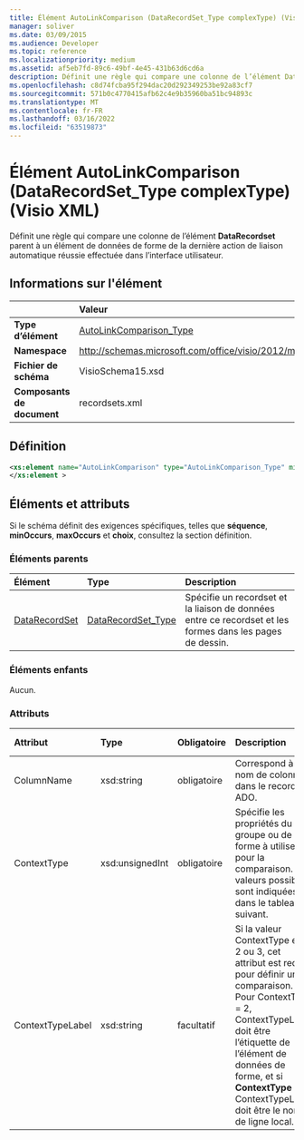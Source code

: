 ```yaml
---
title: Élément AutoLinkComparison (DataRecordSet_Type complexType) (Visio XML)
manager: soliver
ms.date: 03/09/2015
ms.audience: Developer
ms.topic: reference
ms.localizationpriority: medium
ms.assetid: af5eb7fd-89c6-49bf-4e45-431b63d6cd6a
description: Définit une règle qui compare une colonne de l’élément DataRecordset parent à un élément de données de forme de la dernière action de liaison automatique réussie effectuée dans l’interface utilisateur.
ms.openlocfilehash: c8d74fcba95f294dac20d292349253be92a83cf7
ms.sourcegitcommit: 571b0c4770415afb62c4e9b35960ba51bc94893c
ms.translationtype: MT
ms.contentlocale: fr-FR
ms.lasthandoff: 03/16/2022
ms.locfileid: "63519873"
---
```

# <a name="autolinkcomparison-element-datarecordset_type-complextype-visio-xml"></a>Élément AutoLinkComparison (DataRecordSet_Type complexType) (Visio XML)

Définit une règle qui compare une colonne de l’élément **DataRecordset** parent à un élément de données de forme de la dernière action de liaison automatique réussie effectuée dans l’interface utilisateur. 
  
## <a name="element-information"></a>Informations sur l'élément

||Valeur |
|:-----|:-----|
|**Type d’élément** <br/> |[AutoLinkComparison_Type](autolinkcomparison_type-complextypevisio-xml.md) <br/> |
|**Namespace** <br/> |http://schemas.microsoft.com/office/visio/2012/main  <br/> |
|**Fichier de schéma** <br/> |VisioSchema15.xsd  <br/> |
|**Composants de document** <br/> |recordsets.xml  <br/> |
   
## <a name="definition"></a>Définition

```XML
<xs:element name="AutoLinkComparison" type="AutoLinkComparison_Type" minOccurs="0" maxOccurs="unbounded" >
</xs:element >
```

## <a name="elements-and-attributes"></a>Éléments et attributs

Si le schéma définit des exigences spécifiques, telles que **séquence**, **minOccurs**, **maxOccurs** et **choix**, consultez la section définition. 
  
### <a name="parent-elements"></a>Éléments parents

|**Élément**|**Type**|**Description**|
|:-----|:-----|:-----|
|[DataRecordSet](datarecordset-element-datarecordsets_type-complextypevisio-xml.md) <br/> |[DataRecordSet_Type](datarecordset_type-complextypevisio-xml.md) <br/> |Spécifie un recordset et la liaison de données entre ce recordset et les formes dans les pages de dessin. |
   
### <a name="child-elements"></a>Éléments enfants

Aucun.
  
### <a name="attributes"></a>Attributs

|**Attribut**|**Type**|**Obligatoire**|**Description**|**Valeurs possibles**|
|:-----|:-----|:-----|:-----|:-----|
|ColumnName  <br/> |xsd:string  <br/> |obligatoire  <br/> |Correspond à un nom de colonne dans le recordset ADO. |Valeurs du type xsd:string. |
|ContextType  <br/> |xsd:unsignedInt  <br/> |obligatoire  <br/> |Spécifie les propriétés du groupe ou de la forme à utiliser pour la comparaison. Les valeurs possibles sont indiquées dans le tableau suivant. |Valeurs du type xsd:unsignedInt. |
|ContextTypeLabel  <br/> |xsd:string  <br/> |facultatif  <br/> |Si la valeur ContextType est 2 ou 3, cet attribut est requis pour définir une comparaison. Pour ContextType = 2, ContextTypeLabel doit être l’étiquette de l’élément de données de forme, et si **ContextType** = 3, ContextTypeLabel doit être le nom de ligne local. |Valeurs du type xsd:string. |
   

